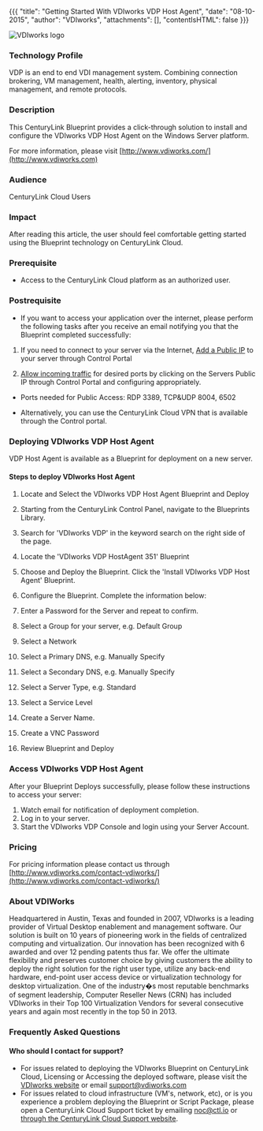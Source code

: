{{{
  "title": "Getting Started With VDIworks VDP Host Agent",
  "date": "08-10-2015",
  "author": "VDIworks",
  "attachments": [],
  "contentIsHTML": false
}}}

![VDIworks logo](http://66.7.195.144/wp-content/uploads/2014/10/VDIworkls_color_logo_smallerl.png)

### Technology Profile
VDP is an end to end VDI management system. Combining connection brokering, VM management, health, alerting, inventory, physical management, and remote protocols.


### Description
This CenturyLink Blueprint provides a click-through solution to install and configure the VDIworks VDP Host Agent on the Windows Server platform.

For more information, please visit [http://www.vdiworks.com/](http://www.vdiworks.com)

### Audience
CenturyLink Cloud Users

### Impact
After reading this article, the user should feel comfortable getting started using the Blueprint technology on CenturyLink Cloud.

### Prerequisite
- Access to the CenturyLink Cloud platform as an authorized user.

### Postrequisite
- If you want to access your application over the internet, please perform the following tasks after you receive an email notifying you that the Blueprint completed successfully:

1. If you need to connect to your server via the Internet, [Add a Public IP](../../Network/how-to-add-public-ip-to-virtual-machine.md) to your server through Control Portal

2. [Allow incoming traffic](../../Network/how-to-add-public-ip-to-virtual-machine.md) for desired ports by clicking on the Servers Public IP through Control Portal and configuring appropriately.
  * Ports needed for Public Access: RDP 3389, TCP&UDP 8004, 6502

- Alternatively, you can use the CenturyLink Cloud VPN that is available through the Control portal.  

### Deploying VDIworks VDP Host Agent
VDP Host Agent is available as a Blueprint for deployment on a new server.

#### Steps to deploy VDIworks Host Agent
1. Locate and Select the VDIworks VDP Host Agent Blueprint and Deploy
  1. Starting from the CenturyLink Control Panel, navigate to the Blueprints Library.
  2. Search for 'VDIworks VDP' in the keyword search on the right side of the page.
  3. Locate the 'VDIworks VDP HostAgent 351' Blueprint

2. Choose and Deploy the Blueprint. Click the 'Install VDIworks VDP Host Agent' Blueprint.

3. Configure the Blueprint.  Complete the information below:

  1. Enter a Password for the Server and repeat to confirm.
  2. Select a Group for your server, e.g. Default Group
  3. Select a Network
  4. Select a Primary DNS, e.g. Manually Specify
  5. Select a Secondary DNS, e.g. Manually Specify
  6. Select a Server Type, e.g. Standard
  7. Select a Service Level
  8. Create a Server Name.
  9. Create a VNC Password

4. Review Blueprint and Deploy

### Access VDIworks VDP Host Agent
 After your Blueprint Deploys successfully, please follow these instructions to access your server:

  1. Watch email for notification of deployment completion.  
  2. Log in to your server.
  3. Start the VDIworks VDP Console and login using your Server Account.

### Pricing
For pricing information please contact us through [http://www.vdiworks.com/contact-vdiworks/](http://www.vdiworks.com/contact-vdiworks/)

### About VDIWorks
 Headquartered in Austin, Texas and founded in 2007, VDIworks is a leading provider of Virtual Desktop enablement and management software. Our solution is built on 10 years of pioneering work in the fields of centralized computing and virtualization. Our innovation has been recognized with 6 awarded and over 12 pending patents thus far. We offer the ultimate flexibility and preserves customer choice by giving customers the ability to deploy the right solution for the right user type, utilize any back-end hardware, end-point user access device or virtualization technology for desktop virtualization.
One of the industry�s most reputable benchmarks of segment leadership, Computer Reseller News (CRN) has included VDIworks in their Top 100 Virtualization Vendors for several consecutive years and again most recently in the top 50 in 2013.

### Frequently Asked Questions

#### Who should I contact for support?
* For issues related to deploying the VDIworks Blueprint on CenturyLink Cloud, Licensing or Accessing the deployed software, please visit the [VDIworks website](http://www.vdiworks.com/) or email [support@vdiworks.com](mailto:support@vdiworks.com)
* For issues related to cloud infrastructure (VM's, network, etc), or is you experience a problem deploying the Blueprint or Script Package, please open a CenturyLink Cloud Support ticket by emailing [noc@ctl.io](mailto:noc@ctl.io) or [through the CenturyLink Cloud Support website](https://t3n.zendesk.com/tickets/new).
